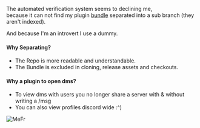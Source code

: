[me]: https://github.com/katzensindniedlich/Verification/assets/148710626/0a5153cf-047e-4f79-b8cb-97700705b950
[plugin-file]: https://github.com/katzensindniedlich/Touch/blob/submit/Touch.plugin.js


The automated verification system seems to declining me,  
because it can not find my plugin [bundle][plugin-file] separated into a sub branch (they aren't indexed).

And because I'm an introvert I use a dummy.


#### Why Separating?

- The Repo is more readable and understandable.
- The Bundle is excluded in cloning, release assets and checkouts.


#### Why a plugin to open dms?

- To view dms with users you no longer share a server with & without writing a /msg
- You can also view profiles discord wide :^)


![MeFr][me]
